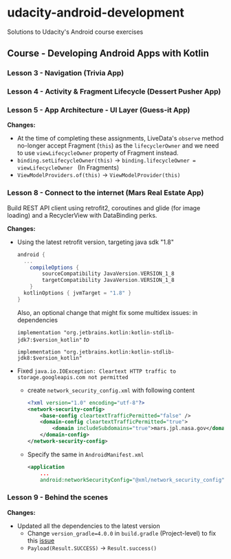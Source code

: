 # udacity-android-development
Solutions to Udacity's Android course exercises

## Course - Developing Android Apps with Kotlin

### Lesson 3 - Navigation (Trivia App)

### Lesson 4 - Activity & Fragment Lifecycle (Dessert Pusher App)

### Lesson 5 - App Architecture - UI Layer (Guess-it App)

**Changes:** 

* At the time of completing these assignments, LiveData's `observe` method no-longer accept Fragment (`this`) as the `lifecyclerOwner` and we need to use `viewLifecycleOwner` property of Fragment instead.
* `binding.setLifecycleOwner(this)` &rarr; `binding.lifecycleOwner = viewLifecycleOwner ` (In Fragments)
* `ViewModelProviders.of(this)` &rarr; `ViewModelProvider(this)`

### Lesson 8 - Connect to the internet (Mars Real Estate App)

Build REST API client using retrofit2, coroutines and glide (for image loading) and a RecyclerView with DataBinding perks.

**Changes:**

* Using the latest retrofit version, targeting java sdk "1.8"

  ```gradle
  android {
  	...
      compileOptions {
          sourceCompatibility JavaVersion.VERSION_1_8
          targetCompatibility JavaVersion.VERSION_1_8
      }
   	kotlinOptions { jvmTarget = "1.8" }
  }
  ```
  
  Also, an optional change that might fix some multidex issues: in dependencies
  
  `implementation "org.jetbrains.kotlin:kotlin-stdlib-jdk7:$version_kotlin"` *to*
  
  `implementation "org.jetbrains.kotlin:kotlin-stdlib-jdk8:$version_kotlin"`
  
* Fixed `java.io.IOException: Cleartext HTTP traffic to storage.googleapis.com not permitted`

  * create `network_security_config.xml` with following content

    ```xml
    <?xml version="1.0" encoding="utf-8"?>
    <network-security-config>
        <base-config cleartextTrafficPermitted="false" />
        <domain-config cleartextTrafficPermitted="true">
            <domain includeSubdomains="true">mars.jpl.nasa.gov</domain>
        </domain-config>
    </network-security-config>
    ```

  * Specify the same in `AndroidManifest.xml`

    ```xml
    <application
    	...           
    	android:networkSecurityConfig="@xml/network_security_config"
    ```

### Lesson 9 - Behind the scenes

**Changes:**

* Updated all the dependencies to the latest version
  * Change `version_gradle=4.0.0` in `build.gradle` (Project-level)  to fix this [issue](https://github.com/udacity/andfun-kotlin-dev-bytes/issues/9)
  * `Payload(Result.SUCCESS)` &rarr; `Result.success()`